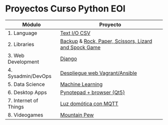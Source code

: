 # Proyectos Curso Python EOI
|Módulo  | Proyecto  |
|--|--|
|1. Language  |[Text I/O CSV](https://github.com/RoberHerraiz/proyectos-eoi/tree/master/lenguaje)
| 2. Libraries | [Backup](https://github.com/RoberHerraiz/proyectos-eoi/tree/master/librerias/backup) & [Rock, Paper, Scissors, Lizard and Spock Game](https://github.com/RoberHerraiz/proyectos-eoi/tree/master/librerias/sheldon)|
| 3. Web Development | [Django](https://github.com/RoberHerraiz/shield) |
| 4. Sysadmin/DevOps| [Despliegue web Vagrant/Ansible](https://github.com/RoberHerraiz/proyectos-eoi/tree/master/sysadmin) |
| 5. Data Science | [Machine Learning](https://github.com/RoberHerraiz/proyectos-eoi/tree/master/data-science) |
| 6. Desktop Apps | [Pynotepad + browser (Qt5)](https://github.com/RoberHerraiz/proyectos-eoi/tree/master/desktop-apps/project) |
| 7. Internet of Things | [Luz domótica con MQTT](https://github.com/RoberHerraiz/proyectos-eoi/tree/master/internet-of-things) |
| 8. Videogames | [Mountain Pew](https://github.com/RoberHerraiz/proyectos-eoi/tree/master/videogames) |
